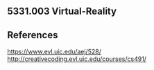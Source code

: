 ## 5331.003 Virtual-Reality

## References
https://www.evl.uic.edu/aej/528/
http://creativecoding.evl.uic.edu/courses/cs491/
